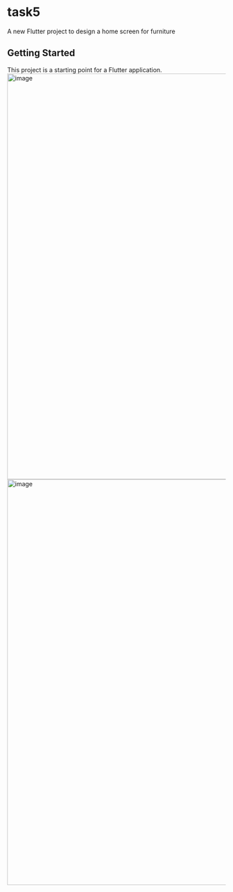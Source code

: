 # task5

A new Flutter project to design a home screen for furniture 

## Getting Started

This project is a starting point for a Flutter application.
<img width="522" height="936" alt="image" src="https://github.com/user-attachments/assets/8ed0a895-b876-4ad8-ba02-a771b71cf857" />
<img width="518" height="936" alt="image" src="https://github.com/user-attachments/assets/a274ec77-2f60-454c-906f-907634957e0b" />

